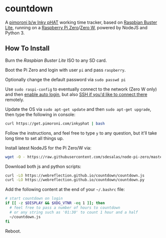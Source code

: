 # countdown

A [pimoroni b/w Inky pHAT](https://pimoroni.com/inkyphat) working time tracker, based on [Raspbian Buster Lite](https://www.raspberrypi.org/downloads/raspbian/), running on a [Raspberry Pi Zero](https://www.raspberrypi.org/products/raspberry-pi-zero/)/[Zero W](https://www.raspberrypi.org/products/raspberry-pi-zero-w/), powered by NodeJS and Python 3.

## How To Install

Burn the _Raspbian Buster Lite_ ISO to any SD card.

Boot the Pi Zero and login with user `pi` and pass `raspberry`.

Optionally change the default password via `sudo passwd pi`

Use `sudo raspi-config` to eventually connect to the network (Zero W only) and then [enable auto login](https://www.opentechguides.com/how-to/article/raspberry-pi/134/raspbian-jessie-autologin.html), but also [SSH if you'd like to connect there](https://www.raspberrypi.org/documentation/remote-access/ssh/) remotely.

Update the OS via `sudo apt-get update` and then `sudo apt-get upgrade`, then type the following in console:

```sh
curl https://get.pimoroni.com/inkyphat | bash
```

Follow the instructions, and feel free to type `y` to any question, but it'll take long time to set all things up.

Install latest NodeJS for the Pi Zero/W via:

```sh
wget -O - https://raw.githubusercontent.com/sdesalas/node-pi-zero/master/install-node-v.last.sh | bash
```

Download both js and python scripts:

```sh
curl -LO https://webreflection.github.io/countdown/countdown.js
curl -LO https://webreflection.github.io/countdown/countdown.py
```

Add the following content at the end of your `~/.bashrc` file:

```sh
# start countdown on login
if [[ -z $DISPLAY && $XDG_VTNR -eq 1 ]]; then
  # feel free to pass a number of hours to countdown
  # or any string such as '01:30' to count 1 hour and a half
  ~/countdown.js
fi
```

Reboot.

